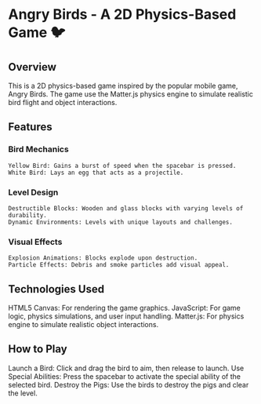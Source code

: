 # Angry Birds - A 2D Physics-Based Game 🐦


## Overview

This is a 2D physics-based game inspired by the popular mobile game, Angry Birds. The game use the Matter.js physics engine to simulate realistic bird flight and object interactions.

## Features

### Bird Mechanics

    Yellow Bird: Gains a burst of speed when the spacebar is pressed.
    White Bird: Lays an egg that acts as a projectile.

### Level Design

    Destructible Blocks: Wooden and glass blocks with varying levels of durability.
    Dynamic Environments: Levels with unique layouts and challenges.

### Visual Effects

    Explosion Animations: Blocks explode upon destruction.
    Particle Effects: Debris and smoke particles add visual appeal.

## Technologies Used

HTML5 Canvas: For rendering the game graphics.
JavaScript: For game logic, physics simulations, and user input handling.
Matter.js: For physics engine to simulate realistic object interactions.

## How to Play

Launch a Bird: Click and drag the bird to aim, then release to launch.
Use Special Abilities: Press the spacebar to activate the special ability of the selected bird.
Destroy the Pigs: Use the birds to destroy the pigs and clear the level.
